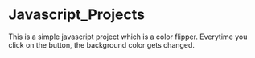 # Javascript_Projects

This is a simple javascript project which is a color flipper. Everytime you click on the button, the background color gets changed.
